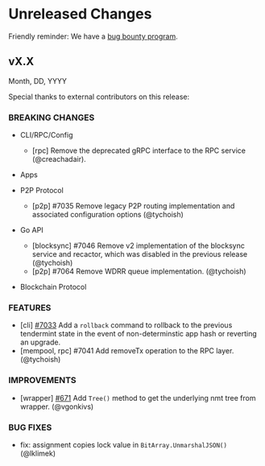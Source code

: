 # Unreleased Changes

Friendly reminder: We have a [bug bounty program](https://hackerone.com/cosmos).

## vX.X

Month, DD, YYYY

Special thanks to external contributors on this release:

### BREAKING CHANGES

- CLI/RPC/Config

  - [rpc] Remove the deprecated gRPC interface to the RPC service (@creachadair).

- Apps

- P2P Protocol

  - [p2p] \#7035 Remove legacy P2P routing implementation and
    associated configuration options (@tychoish)

- Go API

  - [blocksync] \#7046 Remove v2 implementation of the blocksync
    service and recactor, which was disabled in the previous release
    (@tychoish)
  - [p2p] \#7064 Remove WDRR queue implementation. (@tychoish)

- Blockchain Protocol

### FEATURES

- [cli] [#7033](https://github.com/tendermint/tendermint/pull/7033) Add a `rollback` command to rollback to the previous tendermint state in the event of non-determinstic app hash or reverting an upgrade.
- [mempool, rpc] \#7041  Add removeTx operation to the RPC layer. (@tychoish)

### IMPROVEMENTS
 - [wrapper] [#671](https://github.com/celestiaorg/celestia-core/pull/671) Add `Tree()` method to get the underlying nmt tree from wrapper. (@vgonkivs)
### BUG FIXES

- fix: assignment copies lock value in `BitArray.UnmarshalJSON()` (@lklimek)
